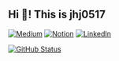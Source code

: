 ## Hi 👋! This is jhj0517

[![Medium](https://img.shields.io/badge/Medium-12100E?style=for-the-badge&logo=medium&logoColor=white)](https://medium.com/@developerjo0517) 
[![Notion](https://img.shields.io/badge/Notion-%23000000.svg?style=for-the-badge&logo=notion&logoColor=white)](https://sneaky-power-9bb.notion.site/a298ae69adfa4cdb895c5443ae70a0e3?pvs=4)
[![LinkedIn](https://img.shields.io/badge/LinkedIn-0077B5?style=for-the-badge&logo=linkedin&logoColor=white)](https://www.linkedin.com/in/hyeonjun-jo-31179322a/)

<a href="https://github.com/jhj0517"><img alt="GitHub Status" src="https://github-readme-stats.vercel.app/api?username=jhj0517&count_private=true&show_icons=true&theme=radical"/>
